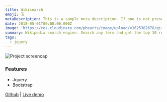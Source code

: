 ```yaml
---
title: Wikisearch
emoji: 🗓
metaDescription: This is a sample meta description. If one is not present in your page/project's front matter, the default metadata.desciption will be used instead.
date: 2018-05-01T00:00:00.000Z
image: 'https://res.cloudinary.com/phearts/image/upload/v1625382678/github/wikisearch02.jpg'
summary: Wikipedia search engine. Search any term and get the top 10 results.
tags:
  - jquery
---
```


![Project screencap](https://res.cloudinary.com/phearts/image/upload/v1625382678/github/wikisearch02.jpg)

### Features

- Jquery
- Bootstrap

[Github](https://github.com/ph81/wikisearch) | [Live demo](https://ph81.github.io/wikisearch/)

